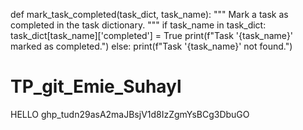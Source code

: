 def mark_task_completed(task_dict, task_name):
    """
    Mark a task as completed in the task dictionary.
    """
    if task_name in task_dict:
        task_dict[task_name]['completed'] = True
        print(f"Task '{task_name}' marked as completed.")
    else:
        print(f"Task '{task_name}' not found.")
# TP_git_Emie_Suhayl

HELLO
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




